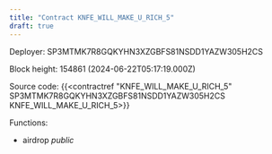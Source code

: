 ```yaml
---
title: "Contract KNFE_WILL_MAKE_U_RICH_5"
draft: true
---
```

Deployer: SP3MTMK7R8GQKYHN3XZGBFS81NSDD1YAZW305H2CS


 



Block height: 154861 (2024-06-22T05:17:19.000Z)

Source code: {{<contractref "KNFE_WILL_MAKE_U_RICH_5" SP3MTMK7R8GQKYHN3XZGBFS81NSDD1YAZW305H2CS KNFE_WILL_MAKE_U_RICH_5>}}

Functions:

* airdrop _public_
